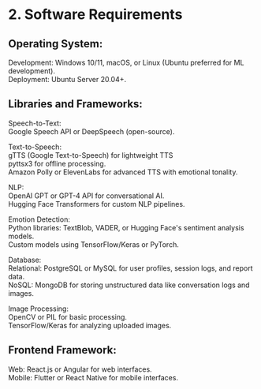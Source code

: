 # **2. Software Requirements**


## Operating System:


Development: Windows 10/11, macOS, or Linux (Ubuntu preferred for ML development).  
Deployment: Ubuntu Server 20.04+.  

## Libraries and Frameworks:  
Speech-to-Text:  
Google Speech API or DeepSpeech (open-source).  

Text-to-Speech:  
gTTS (Google Text-to-Speech) for lightweight TTS  
pyttsx3 for offline processing.  
Amazon Polly or ElevenLabs for advanced TTS with emotional tonality.  

NLP:  
OpenAI GPT or GPT-4 API for conversational AI.  
Hugging Face Transformers for custom NLP pipelines.  

Emotion Detection:  
Python libraries: TextBlob, VADER, or Hugging Face's sentiment analysis models.  
Custom models using TensorFlow/Keras or PyTorch.  

Database:  
Relational: PostgreSQL or MySQL for user profiles, session logs, and report data.  
NoSQL: MongoDB for storing unstructured data like conversation logs and images.  

Image Processing:  
OpenCV or PIL for basic processing.  
TensorFlow/Keras for analyzing uploaded images.  

## Frontend Framework:
Web: React.js or Angular for web interfaces.  
Mobile: Flutter or React Native for mobile interfaces.  
